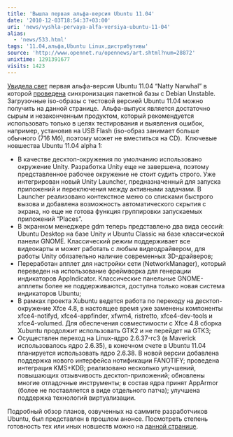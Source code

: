 ```yaml
---
title: 'Вышла первая альфа-версия Ubuntu 11.04'
date: '2010-12-03T18:54:37+03:00'
uri: 'news/vyshla-pervaya-alfa-versiya-ubuntu-11-04'
alias: 
  - 'news/533.html'
tags: '11.04,альфа,Ubuntu Linux,дистрибутивы'
source: 'http://www.opennet.ru/opennews/art.shtml?num=28872'
unixtime: 1291391677
visits: 1423
---
```

[Увидела свет](https://lists.ubuntu.com/archives/ubuntu-devel-announce/2010-December/000793.html) первая альфа-версия Ubuntu 11.04 “Natty Narwhal” в которой [проведена](https://lists.ubuntu.com/archives/natty-changes/) синхронизация пакетной базы с Debian Unstable. Загрузочные iso-образы с тестовой версией Ubuntu 11.04 можно получить на данной странице.  Альфа-выпуск является достаточно сырым и незаконченным продуктом, который рекомендуется использовать только в целях тестирования и выявления ошибок, например, установив на USB Flash (iso-образ занимает больше обычного (716 Мб), поэтому может не вместиться на CD).  Ключевые новшества Ubuntu 11.04 alpha 1: 

*   В качестве десктоп-окружения по умолчанию использовано окружение Unity. Разработка Unity еще не завершена, поэтому представленное рабочее окружение не стоит судить строго. Уже интегрирован новый Unity Launcher, предназначенный для запуска приложений и переключения между активными задачами. В Launcher реализовано контекстное меню со списками быстрого вызова и добавлена возможность автоматического скрытия с экрана, но еще не готова функция группировки запускаемых приложений “Places”.
*   В экранном менеджере gdm теперь представлено два вида сессий: Ubuntu Desktop на базе Unity и Ubuntu Classic на базе классической панели GNOME. Классический режим поддерживает все видеокарты и может работать с любым видеодрайвером, для работы Unity обязательно наличие современных 3D-драйверов;
*   Переработан апплет для настройки сети (NetworkManager), который переведен на использование фреймворка для генерации индикаторов AppIndicator. Классические панельные GNOME-апплеты более не поддерживаются, доступна только новая система индикаторов Ubuntu;
*   В рамках проекта Xubuntu ведется работа по переходу на десктоп-окружение Xfce 4.8, в настоящее время уже заменены компоненты xfce4-notifyd, xfce4-appfinder, xfwm4, ristretto, xfce4-dev-tools и xfce4-volumed. Для обеспечения совместимости с Xfce 4.8 сборка Xubuntu продолжит использовать GTK2 и не перейдет на GTK3;
*   Осуществлен переход на Linux-ядро 2.6.37-rc3 (в Maverick использовалось ядро 2.6.35), в конечном счете в Ubuntu 11.04 планируется использовать ядро 2.6.38. В новой версии добавлена поддержка нового интерфейса нотификации FANOTIFY; проведена интеграция KMS+KDB; реализовано несколько улучшений, повышающих отзывчивость десктоп-приложений; обновлены многие отладочные инструменты; в состав ядра принят AppArmor (более не поставляется в виде отдельного патча); улучшена поддержка технологий виртуализации.

Подробный обзор планов, озвученных на саммите разработчиков Ubuntu, был представлен в прошлом анонсе. Посмотреть степень готовность тех или иных новшеств можно на [данной странице](https://blueprints.launchpad.net/ubuntu/natty/+specs).
